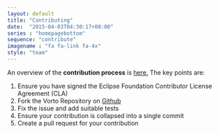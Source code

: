 ```yaml
---
layout: default
title: "Contributing"
date:  "2015-04-03T04:30:17+08:00"
series : "homepagebottom"
sequence: "contribute"
imagename : "fa fa-link fa-4x"
style: "team"
---
```


An overview of the **contribution process** is <a href="https://wiki.eclipse.org/Development_Resources/Contributing_via_Git" target="_blank">here.</a>
The key points are:

 1. Ensure you have signed the Eclipse Foundation Contributor License Agreement (CLA)
 2. Fork the Vorto Repository on <a href="http://github.com/eclipse/vorto" target="_blank">Github</a>
 3. Fix the issue and add suitable tests
 4. Ensure your contribution is collapsed into a single commit
 5. Create a pull request for your contribution